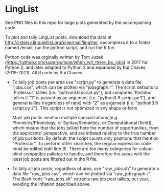 # LingList
See PNG files in this repo for large plots generated by the accompaining code.

To plot and tally LingList posts, download the data at http://listserv.linguistlist.org/pipermail/linglite/, decompress it to a folder named /email, run the python script, and run the R file. 

Python code was orginally written by Tom Juzek (https://github.com/superpumpie/when_will_there_be_jobs) in 2017 for Python 2, and later adapted to Python 3 and expanded by Rui Chaves (2019-2021). All R code by Rui Chaves. 

* To tally job posts per area use "script.py" to generate a data file "jobs.csv", which can be plotted via "jobsgraph.r". The script defaults to 'Professor' tallies (i.e. "python3.6 script.py"), but computes 'Postdoc' tallies if "1" is passed as an argument (i.e. "python3.9 script.py 1"), and general tallies (regardless of rank) with "2" as argument (i.e. "python3.9 script.py 2"). This script is *not* optimized in any shape or form.
  
  Most job posts mention multiple specializations (e.g. Phonetics/Phonology, or Syntax/Semantics, or Computational [field]), which means that the jobs tallied here the number of opportunities, from the applicants' perspective, and are inflated relative to the true number of job positions. By default, the script counts only positions that mention "Professor". To perform other searches, the regular expression code must be edited (edit line 9). 
There are too many categories for colour-blind compatible palletes to handle, and therefore the areas with the least job posts are filtered out in the R file.
  
* To tally all job posts, regardless of area, use "raw_jobs.sh" to generate a data file "raw_jobs.csv", which can be plotted via "raw_jobsgraph.r".
  The Bash code "raw_jobs.sh" extracts raw job post tallies, per year, avoiding the inflation described above.

